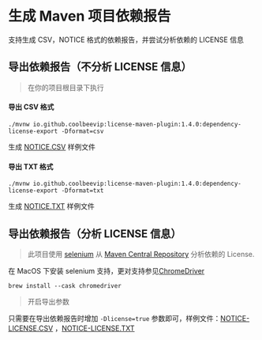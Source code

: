 # 生成 Maven 项目依赖报告

支持生成 CSV，NOTICE 格式的依赖报告，并尝试分析依赖的 LICENSE 信息

## 导出依赖报告（不分析 LICENSE 信息）

> 在你的项目根目录下执行

#### 导出 CSV 格式

```
./mvnw io.github.coolbeevip:license-maven-plugin:1.4.0:dependency-license-export -Dformat=csv
```

生成 [NOTICE.CSV](samples/NOTICE.CSV) 样例文件

#### 导出 TXT 格式

```
./mvnw io.github.coolbeevip:license-maven-plugin:1.4.0:dependency-license-export -Dformat=txt
```

生成 [NOTICE.TXT](samples/NOTICE.TXT) 样例文件

## 导出依赖报告（分析 LICENSE 信息）

> 此项目使用 [selenium](https://github.com/SeleniumHQ/selenium) 从 [Maven Central Repository](https://search.maven.org/) 分析依赖的 License.

在 MacOS 下安装 selenium 支持，更对支持参见[ChromeDriver](https://github.com/SeleniumHQ/selenium/wiki/ChromeDriver)

```
brew install --cask chromedriver
```

> 开启导出参数

只需要在导出依赖报告时增加 `-Dlicense=true` 参数即可，样例文件：[NOTICE-LICENSE.CSV](samples/NOTICE-LICENSE.CSV) ，[NOTICE-LICENSE.TXT](samples/NOTICE-LICENSE.TXT)

